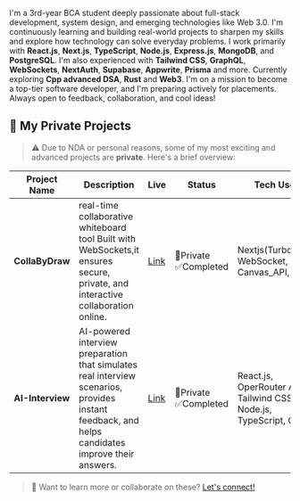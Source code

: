 I'm a 3rd-year BCA student deeply passionate about full-stack development, system design, and emerging technologies like Web 3.0. I'm continuously learning and building real-world projects to sharpen my skills and explore how technology can solve everyday problems.
I work primarily with **React.js**, **Next.js**, **TypeScript**, **Node.js**, **Express.js**, **MongoDB**, and **PostgreSQL**. I'm also experienced with **Tailwind CSS**, **GraphQL**, **WebSockets**, **NextAuth**, **Supabase**, **Appwrite**, **Prisma** and more. Currently exploring **Cpp advanced DSA**, **Rust** and **Web3**.
I'm on a mission to become a top-tier software developer, and I'm preparing actively for placements. Always open to feedback, collaboration, and cool ideas!

## 📂 My Private Projects

> ⚠️ Due to NDA or personal reasons, some of my most exciting and advanced projects are **private**. Here's a brief overview:

| Project Name       | Description                                                              | Live                           | Status     | Tech Used |
|--------------------|---------------------------------------------------------------------------|----------------------------------------|------------|----------------|
| **CollaByDraw**   | real-time collaborative whiteboard tool Built with WebSockets,it ensures secure, private, and interactive collaboration online.| [Link](https://private-colla-by-draw-collabydraw.vercel.app/) | 🔐Private ✅Completed   | Nextjs(Turborepo), WebSocket, Canvas_API, Oauth |
| **AI-Interview** | AI-powered interview preparation that simulates real interview scenarios, provides instant feedback, and helps candidates improve their answers. | [Link](https://ai-interview-two-kappa.vercel.app/) | 🔐Private ✅Completed | React.js, OperRouter API, Tailwind CSS, Node.js, TypeScript, Clerk |

> 🧠 Want to learn more or collaborate on these? [Let's connect!](mailto:hellotanish2000@gmail.com)

